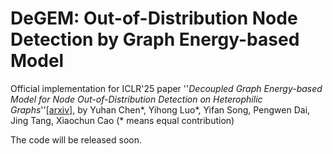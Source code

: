 # DeGEM: Out-of-Distribution Node Detection by Graph Energy-based Model
Official implementation for ICLR'25 paper ''*Decoupled Graph Energy-based Model for Node Out-of-Distribution Detection on Heterophilic Graphs*''[[arxiv]](https://arxiv.org/abs/2502.17912),
by Yuhan Chen*, Yihong Luo*, Yifan Song, Pengwen Dai, Jing Tang,  Xiaochun Cao (* means equal contribution) 

The code will be released soon.
